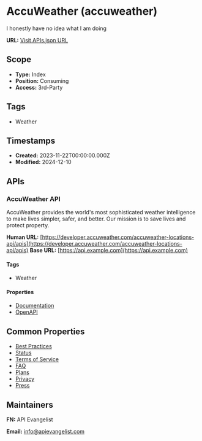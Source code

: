 # AccuWeather (accuweather)
I honestly have no idea what I am doing

**URL:** [Visit APIs.json URL](https://raw.githubusercontent.com/api-search/weather/main/_apis/accuweather/apis.md)

## Scope

- **Type:** Index 
- **Position:** Consuming 
- **Access:** 3rd-Party 

## Tags

- Weather

## Timestamps

- **Created:** 2023-11-22T00:00:00.000Z 
- **Modified:** 2024-12-10 

## APIs

### AccuWeather API
AccuWeather provides the world's most sophisticated weather intelligence to make lives simpler, safer, and better. Our mission is to save lives and protect property.

**Human URL:** [https://developer.accuweather.com/accuweather-locations-api/apis](https://developer.accuweather.com/accuweather-locations-api/apis)
**Base URL:** [https://api.example.com](https://api.example.com)

#### Tags

- Weather

#### Properties

- [Documentation](https://developer.accuweather.com/accuweather-locations-api/apis)
- [OpenAPI](properties/accuweather-openapi-original.yml)

## Common Properties

- [Best Practices](https://developer.accuweather.com/best-practices)
- [Status](https://status.accuweather.com/)
- [Terms of Service](https://developer.accuweather.com/legal)
- [FAQ](https://developer.accuweather.com/faq-page)
- [Plans](https://developer.accuweather.com/packages)
- [Privacy](http://www.accuweather.com/en/privacy)
- [Press](http://www.accuweather.com/en/press)

## Maintainers

**FN:** API Evangelist

**Email:** info@apievangelist.com


